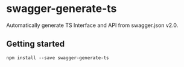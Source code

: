# swagger-generate-ts

Automatically generate TS Interface and API from swagger.json v2.0.

## Getting started

```
npm install --save swagger-generate-ts
```